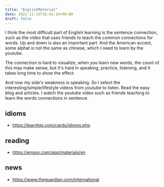 ```yaml
---
title: "EnglishMaterial"
date: 2022-11-13T16:42:19+08:00
draft: false
---
```


I think the most difficult part of English learning is the sentence connection, such as the video that uses friends to teach the common connections for words. Up and down is also an important part. And the American accent, some alphat is not the same as chinese, which I need to learn by the youtube.

The connection is hard to visualize, when you learn new words, the count of this may make sense, but it's hard in speaking, practice, listening, and it takes long time to show the effect.

And now my side's weakness is speaking.
So I select the interesting/simple/lifestyle videos from youtube to listen.
Read the easy blog and articles.
I watch the youtube video such as friends teaching to learn the words connections in sentence.

## idioms
- https://learnhip.com/cards/idioms.php

## reading
- https://engoo.com/app/materials/en

## news

- https://www.theguardian.com/international
